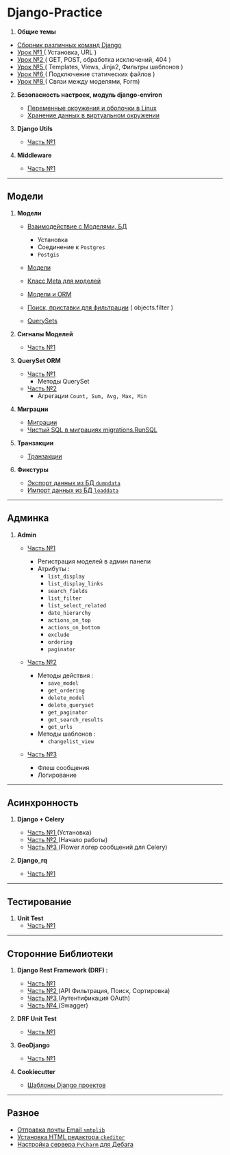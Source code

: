 # Django-Practice

1. **Общие темы**
 - [Сборник различных команд Django](Django/django_commands.md)
 - [Урок №1 ](Django/django_1.md) ( Установка, URL )
 - [Урок №2 ](Django/django_2.md) ( GET, POST, обработка исключений, 404 )
 - [Урок №5 ](Django/django_5.md) ( Templates, Views, Jinja2, Фильтры шаблонов )
 - [Урок №6 ](Django/django_6.md) ( Подключение статических файлов )
 - [Урок №8 ](Django/django_8.md) ( Связи между моделями, Form)

2. **Безопасность настроек, модуль django-environ**
   - [ Переменные окружения и оболочки в Linux ](Django/environment_1.md)
   - [ Хранение данных в виртуальном окружении ](Django/venv_1.md)
   

3. **Django Utils**
   - [ Часть №1 ](Django/django_utils_1.md)

   
4. **Middleware**    
   - [ Часть №1 ](Django/mid_1.md)
   
---
Модели
---

1. **Модели**
      - [Взаимодействие с Моделями, БД ](models/django_sql_1.md)
        - Установка 
        - Соединение к `Postgres`
        - `Postgis`      

      - [Модели](models/django_models.md)
      - [Класс Meta для моделей](Django//django_sql_2.md)
      - [Модели и ORM](models/django_sql_3.md)
      - [Поиск, приставки для фильтрации](Django/django_sql_4.md) ( objects.filter )
      - [QuerySets](models/django_sql_5.md)


2. **Сигналы Моделей**
      - [ Часть №1 ](models/signals_1.md)


3. **QuerySet ORM**
      - [ Часть №1 ](models/orm_1.md)
        - Методы QuerySet
      - [ Часть №2 ](models/orm_2.md)
        - Агрегации `Count, Sum, Avg, Max, Min` 


4. **Миграции**
      - [ Миграции ](models/migrate_1.md)
      - [ Чистый SQL в миграциях  migrations.RunSQL ](models/migrate_2.md) 


5. **Транзакции** 
   - [ Транзакции ](models/transactions_1.md)


6. **Фикстуры**
   - [ Экспорт данных из БД `dumpdata` ](models/dumpdata_1.md)
   - [ Импорт данных из БД `loaddata` ](models/loaddata_1.md)


---
Админка
---

1. **Admin**
   - [ Часть №1 ](admin/admin_1.md) 
     - Регистрация моделей в админ панели
     - Атрибуты : 
       - `list_display` 
       - `list_display_links`
       - `search_fields` 
       - `list_filter`
       - `list_select_related`
       - `date_hierarchy`
       - `actions_on_top`
       - `actions_on_bottom`
       - `exclude`
       - `ordering`
       - `paginator` 
     
   - [ Часть №2 ](admin/admin_2.md) 
     - Методы действия :
       - `save_model`
       - `get_ordering`
       - `delete_model`
       - `delete_queryset`
       - `get_paginator`
       - `get_search_results`
       - `get_urls`
     - Методы шаблонов : 
       - `changelist_view`
       
   - [ Часть №3 ](admin/admin_3.md)
     - Флеш сообщения
     - Логирование
     

[comment]: <> (   - [ Часть №10 ]&#40;admin/admin_10.md&#41;)

[comment]: <> (     - Действия администратора `actions`)

[comment]: <> (     - Метод `get_urls`)

[comment]: <> (     - Пользовательские мтоды в `list_display`)

[comment]: <> (     - Как отключить экранирование `HTML`)

[comment]: <> (     - Редирект на страницу админки)

---
Асинхронность
---

1. **Django + Celery**
   - [ Часть №1 ](async/celery_1.md) (Установка)
   - [ Часть №2 ](async/celery_2.md) (Начало работы)
   - [ Часть №3 ](async/celery_3.md) (Flower логер сообщений для Celery)


2. **Django_rq**
   - [ Часть №1 ](async/django_rq_1.md)

---
Тестирование
---
 
1. **Unit Test**
   - [ Часть №1 ](Django/UnitTest_1.md)


---
Сторонние Библиотеки
---

1. **Django Rest Framework (DRF) :**
      - [ Часть №1 ](DRF/drf_1.md)
      - [ Часть №2 ](DRF/drf_2.md) (API Фильтрация, Поиск, Сортировка)
      - [ Часть №3 ](DRF/drf_3.md) (Аутентификация OAuth)
      - [ Часть №4 ](DRF/drf_4.md) (Swagger)
      

2.  **DRF Unit Test**
      - [ Часть №1 ](DRF/DRFUnitTest_1.md)


3. **GeoDjango**
      - [ Часть №1 ](Django/geo_django_1.md)

   
4. **Cookiecutter**
      - [ Шаблоны Django проектов ](Django/cookiecutter_1.md)
   

---
Разное
---

 - [Отправка почты Email `smtplib`](other/email.md)
 - [Установка HTML редактора `ckeditor`](other/ckeditor.md)
 - [Настройка сервера `PyCharm` для Дебага](other/debug_server.md)
